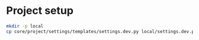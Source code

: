 Project setup
=============

```bash
mkdir -p local
cp core/project/settings/templates/settings.dev.py local/settings.dev.py
```